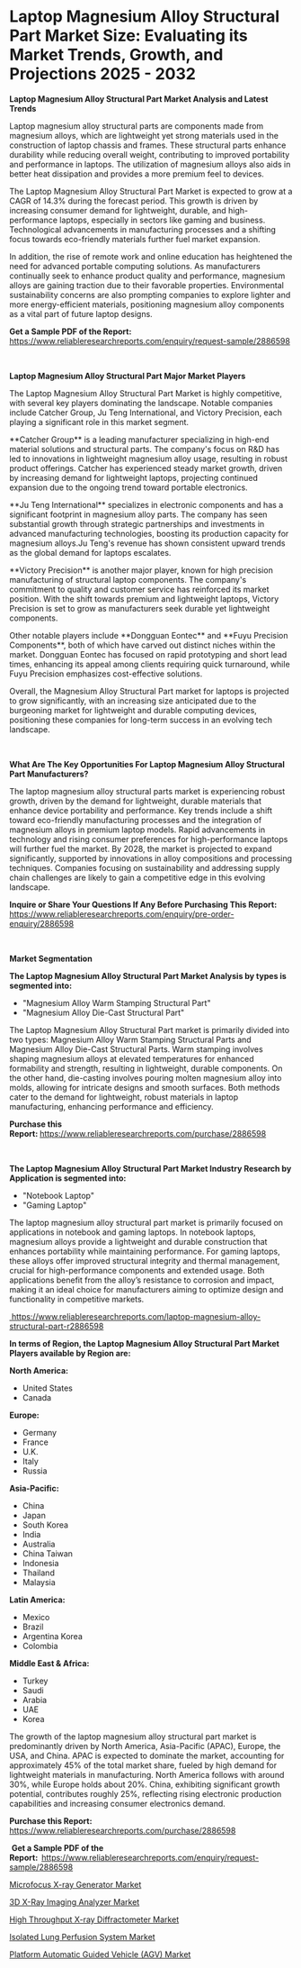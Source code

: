 <p><h1>Laptop Magnesium Alloy Structural Part Market Size: Evaluating its Market Trends, Growth, and Projections 2025 - 2032</h1></p><p><strong>Laptop Magnesium Alloy Structural Part Market Analysis and Latest Trends</strong></p>
<p><p>Laptop magnesium alloy structural parts are components made from magnesium alloys, which are lightweight yet strong materials used in the construction of laptop chassis and frames. These structural parts enhance durability while reducing overall weight, contributing to improved portability and performance in laptops. The utilization of magnesium alloys also aids in better heat dissipation and provides a more premium feel to devices.</p><p>The Laptop Magnesium Alloy Structural Part Market is expected to grow at a CAGR of 14.3% during the forecast period. This growth is driven by increasing consumer demand for lightweight, durable, and high-performance laptops, especially in sectors like gaming and business. Technological advancements in manufacturing processes and a shifting focus towards eco-friendly materials further fuel market expansion. </p><p>In addition, the rise of remote work and online education has heightened the need for advanced portable computing solutions. As manufacturers continually seek to enhance product quality and performance, magnesium alloys are gaining traction due to their favorable properties. Environmental sustainability concerns are also prompting companies to explore lighter and more energy-efficient materials, positioning magnesium alloy components as a vital part of future laptop designs.</p></p>
<p><strong>Get a Sample PDF of the Report:&nbsp;</strong> <a href="https://www.reliableresearchreports.com/enquiry/request-sample/2886598?utm_campaign=83&utm_medium=2&utm_source=Github&utm_content=ia&utm_term=13032025&utm_id=laptop-magnesium-alloy-structural-part">https://www.reliableresearchreports.com/enquiry/request-sample/2886598</a></p>
<p>&nbsp;</p>
<p><strong>Laptop Magnesium Alloy Structural Part Major Market Players</strong></p>
<p><p>The Laptop Magnesium Alloy Structural Part Market is highly competitive, with several key players dominating the landscape. Notable companies include Catcher Group, Ju Teng International, and Victory Precision, each playing a significant role in this market segment.</p><p>**Catcher Group** is a leading manufacturer specializing in high-end material solutions and structural parts. The company's focus on R&D has led to innovations in lightweight magnesium alloy usage, resulting in robust product offerings. Catcher has experienced steady market growth, driven by increasing demand for lightweight laptops, projecting continued expansion due to the ongoing trend toward portable electronics.</p><p>**Ju Teng International** specializes in electronic components and has a significant footprint in magnesium alloy parts. The company has seen substantial growth through strategic partnerships and investments in advanced manufacturing technologies, boosting its production capacity for magnesium alloys.Ju Teng's revenue has shown consistent upward trends as the global demand for laptops escalates.</p><p>**Victory Precision** is another major player, known for high precision manufacturing of structural laptop components. The company's commitment to quality and customer service has reinforced its market position. With the shift towards premium and lightweight laptops, Victory Precision is set to grow as manufacturers seek durable yet lightweight components.</p><p>Other notable players include **Dongguan Eontec** and **Fuyu Precision Components**, both of which have carved out distinct niches within the market. Dongguan Eontec has focused on rapid prototyping and short lead times, enhancing its appeal among clients requiring quick turnaround, while Fuyu Precision emphasizes cost-effective solutions.</p><p>Overall, the Magnesium Alloy Structural Part market for laptops is projected to grow significantly, with an increasing size anticipated due to the burgeoning market for lightweight and durable computing devices, positioning these companies for long-term success in an evolving tech landscape.</p></p>
<p>&nbsp;</p>
<p><strong>What Are The Key Opportunities For Laptop Magnesium Alloy Structural Part Manufacturers?</strong></p>
<p><p>The laptop magnesium alloy structural parts market is experiencing robust growth, driven by the demand for lightweight, durable materials that enhance device portability and performance. Key trends include a shift toward eco-friendly manufacturing processes and the integration of magnesium alloys in premium laptop models. Rapid advancements in technology and rising consumer preferences for high-performance laptops will further fuel the market. By 2028, the market is projected to expand significantly, supported by innovations in alloy compositions and processing techniques. Companies focusing on sustainability and addressing supply chain challenges are likely to gain a competitive edge in this evolving landscape.</p></p>
<p><strong>Inquire or Share Your Questions If Any Before Purchasing This Report:</strong> <a href="https://www.reliableresearchreports.com/enquiry/pre-order-enquiry/2886598?utm_campaign=83&utm_medium=2&utm_source=Github&utm_content=ia&utm_term=13032025&utm_id=laptop-magnesium-alloy-structural-part">https://www.reliableresearchreports.com/enquiry/pre-order-enquiry/2886598</a></p>
<p>&nbsp;</p>
<p><strong>Market Segmentation</strong></p>
<p><strong>The Laptop Magnesium Alloy Structural Part Market Analysis by types is segmented into:</strong></p>
<p><ul><li>"Magnesium Alloy Warm Stamping Structural Part"</li><li>"Magnesium Alloy Die-Cast Structural Part"</li></ul></p>
<p><p>The Laptop Magnesium Alloy Structural Part market is primarily divided into two types: Magnesium Alloy Warm Stamping Structural Parts and Magnesium Alloy Die-Cast Structural Parts. Warm stamping involves shaping magnesium alloys at elevated temperatures for enhanced formability and strength, resulting in lightweight, durable components. On the other hand, die-casting involves pouring molten magnesium alloy into molds, allowing for intricate designs and smooth surfaces. Both methods cater to the demand for lightweight, robust materials in laptop manufacturing, enhancing performance and efficiency.</p></p>
<p><strong>Purchase this Report:&nbsp;</strong><a href="https://www.reliableresearchreports.com/purchase/2886598?utm_campaign=83&utm_medium=2&utm_source=Github&utm_content=ia&utm_term=13032025&utm_id=laptop-magnesium-alloy-structural-part">https://www.reliableresearchreports.com/purchase/2886598</a></p>
<p>&nbsp;</p>
<p><strong>The Laptop Magnesium Alloy Structural Part Market Industry Research by Application is segmented into:</strong></p>
<p><ul><li>"Notebook Laptop"</li><li>"Gaming Laptop"</li></ul></p>
<p><p>The laptop magnesium alloy structural part market is primarily focused on applications in notebook and gaming laptops. In notebook laptops, magnesium alloys provide a lightweight and durable construction that enhances portability while maintaining performance. For gaming laptops, these alloys offer improved structural integrity and thermal management, crucial for high-performance components and extended usage. Both applications benefit from the alloy’s resistance to corrosion and impact, making it an ideal choice for manufacturers aiming to optimize design and functionality in competitive markets.</p></p>
<p><a href="https://www.reliableresearchreports.com/laptop-magnesium-alloy-structural-part-r2886598?utm_campaign=83&utm_medium=2&utm_source=Github&utm_content=ia&utm_term=13032025&utm_id=laptop-magnesium-alloy-structural-part">&nbsp;https://www.reliableresearchreports.com/laptop-magnesium-alloy-structural-part-r2886598</a></p>
<p><strong>In terms of Region, the Laptop Magnesium Alloy Structural Part Market Players available by Region are:</strong></p>
<p>
    <p> <strong> North America: </strong>
        <ul>
            <li>United States</li>
            <li>Canada</li>
        </ul>
        </p> 
    <p> <strong> Europe: </strong>
        <ul>
            <li>Germany</li>
            <li>France</li>
            <li>U.K.</li>
            <li>Italy</li>
            <li>Russia</li>
        </ul>
        </p> 
    <p> <strong> Asia-Pacific: </strong>
        <ul>
            <li>China</li>
            <li>Japan</li>
            <li>South Korea</li>
            <li>India</li>
            <li>Australia</li>
            <li>China Taiwan</li>
            <li>Indonesia</li>
            <li>Thailand</li>
            <li>Malaysia</li>
        </ul>
        </p> 
    <p> <strong> Latin America: </strong>
        <ul>
            <li>Mexico</li>
            <li>Brazil</li>
            <li>Argentina Korea</li>
            <li>Colombia</li>
        </ul>
        </p> 
    <p> <strong> Middle East & Africa: </strong>
        <ul>
            <li>Turkey</li>
            <li>Saudi</li>
            <li>Arabia</li>
            <li>UAE</li>
            <li>Korea</li>
        </ul>
    </p>
    </p>
<p><p>The growth of the laptop magnesium alloy structural part market is predominantly driven by North America, Asia-Pacific (APAC), Europe, the USA, and China. APAC is expected to dominate the market, accounting for approximately 45% of the total market share, fueled by high demand for lightweight materials in manufacturing. North America follows with around 30%, while Europe holds about 20%. China, exhibiting significant growth potential, contributes roughly 25%, reflecting rising electronic production capabilities and increasing consumer electronics demand.</p></p>
<p><strong>Purchase this Report: </strong><a href="https://www.reliableresearchreports.com/purchase/2886598?utm_campaign=83&utm_medium=2&utm_source=Github&utm_content=ia&utm_term=13032025&utm_id=laptop-magnesium-alloy-structural-part">https://www.reliableresearchreports.com/purchase/2886598</a></p>
<p>&nbsp;<strong>Get a Sample PDF of the Report:&nbsp;&nbsp;</strong><a href="https://www.reliableresearchreports.com/enquiry/request-sample/2886598?utm_campaign=83&utm_medium=2&utm_source=Github&utm_content=ia&utm_term=13032025&utm_id=laptop-magnesium-alloy-structural-part">https://www.reliableresearchreports.com/enquiry/request-sample/2886598</a></p>
<p><strong></strong></p>
<p><p><a href="https://github.com/mokeleveisel/Market-Research-Report-List-1/blob/main/microfocus-x-ray-generator-market.md?utm_campaign=83&utm_medium=2&utm_source=Github&utm_content=ia&utm_term=13032025&utm_id=laptop-magnesium-alloy-structural-part">Microfocus X-ray Generator Market</a></p><p><a href="https://github.com/baheraennika/Market-Research-Report-List-1/blob/main/3d-x-ray-imaging-analyzer-market.md?utm_campaign=83&utm_medium=2&utm_source=Github&utm_content=ia&utm_term=13032025&utm_id=laptop-magnesium-alloy-structural-part">3D X-Ray Imaging Analyzer Market</a></p><p><a href="https://github.com/adelanwkadua/Market-Research-Report-List-1/blob/main/high-throughput-x-ray-diffractometer-market.md?utm_campaign=83&utm_medium=2&utm_source=Github&utm_content=ia&utm_term=13032025&utm_id=laptop-magnesium-alloy-structural-part">High Throughput X-ray Diffractometer Market</a></p><p><a href="https://github.com/leijavaagexo/Market-Research-Report-List-1/blob/main/isolated-lung-perfusion-system-market.md?utm_campaign=83&utm_medium=2&utm_source=Github&utm_content=ia&utm_term=13032025&utm_id=laptop-magnesium-alloy-structural-part">Isolated Lung Perfusion System Market</a></p><p><a href="https://github.com/abidomamen/Market-Research-Report-List-1/blob/main/platform-automatic-guided-vehicle-agv-market.md?utm_campaign=83&utm_medium=2&utm_source=Github&utm_content=ia&utm_term=13032025&utm_id=laptop-magnesium-alloy-structural-part">Platform Automatic Guided Vehicle (AGV) Market</a></p></p>